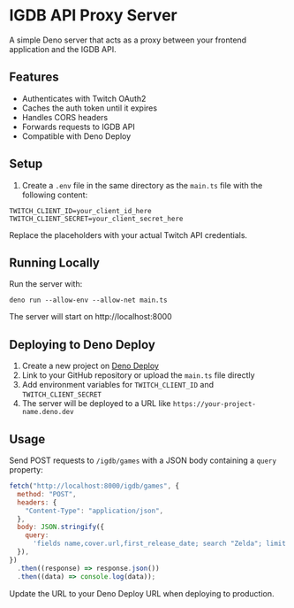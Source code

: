 # IGDB API Proxy Server

A simple Deno server that acts as a proxy between your frontend application and
the IGDB API.

## Features

- Authenticates with Twitch OAuth2
- Caches the auth token until it expires
- Handles CORS headers
- Forwards requests to IGDB API
- Compatible with Deno Deploy

## Setup

1. Create a `.env` file in the same directory as the `main.ts` file with the
   following content:

```
TWITCH_CLIENT_ID=your_client_id_here
TWITCH_CLIENT_SECRET=your_client_secret_here
```

Replace the placeholders with your actual Twitch API credentials.

## Running Locally

Run the server with:

```
deno run --allow-env --allow-net main.ts
```

The server will start on http://localhost:8000

## Deploying to Deno Deploy

1. Create a new project on [Deno Deploy](https://deno.com/deploy)
2. Link to your GitHub repository or upload the `main.ts` file directly
3. Add environment variables for `TWITCH_CLIENT_ID` and `TWITCH_CLIENT_SECRET`
4. The server will be deployed to a URL like
   `https://your-project-name.deno.dev`

## Usage

Send POST requests to `/igdb/games` with a JSON body containing a `query`
property:

```javascript
fetch("http://localhost:8000/igdb/games", {
  method: "POST",
  headers: {
    "Content-Type": "application/json",
  },
  body: JSON.stringify({
    query:
      'fields name,cover.url,first_release_date; search "Zelda"; limit 10;',
  }),
})
  .then((response) => response.json())
  .then((data) => console.log(data));
```

Update the URL to your Deno Deploy URL when deploying to production.
